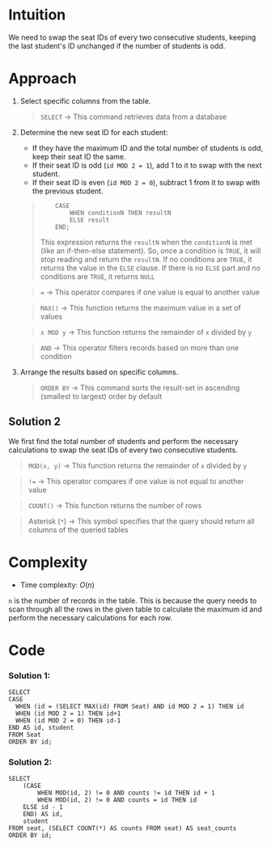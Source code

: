 # Intuition
<!-- Describe your first thoughts on how to solve this problem. -->
We need to swap the seat IDs of every two consecutive students, keeping the last student's ID unchanged if the number of students is odd.

# Approach
<!-- Describe your approach to solving the problem. -->
1. Select specific columns from the table.

    > `SELECT` → This command retrieves data from a database

2. Determine the new seat ID for each student:
   - If they have the maximum ID and the total number of students is odd, keep their seat ID the same.
   - If their seat ID is odd (`id MOD 2 = 1`), add 1 to it to swap with the next student.
   - If their seat ID is even (`id MOD 2 = 0`), subtract 1 from it to swap with the previous student.

    >         CASE
    >             WHEN conditionN THEN resultN
    >             ELSE result
    >         END;
    > This expression returns the `resultN` when the `conditionN` is met (like an if-then-else statement). So, once a condition is `TRUE`, it will stop reading and return the `resultN`. If no conditions are `TRUE`, it returns the value in the `ELSE` clause. If there is no `ELSE` part and no conditions are `TRUE`, it returns `NULL`

    > `=` → This operator compares if one value is equal to another value

    > `MAX()` → This function returns the maximum value in a set of values

    > `x MOD y` → This function returns the remainder of `x` divided by `y`

    > `AND` → This operator filters records based on more than one condition

3. Arrange the results based on specific columns.

    > `ORDER BY` → This command sorts the result-set in ascending (smallest to largest) order by default

## Solution 2

We first find the total number of students and perform the necessary calculations to swap the seat IDs of every two consecutive students.

> `MOD(x, y)` → This function returns the remainder of `x` divided by `y`

> `!=` → This operator compares if one value is not equal to another value

> `COUNT()` → This function returns the number of rows

> Asterisk (`*`) → This symbol specifies that the query should return all columns of the queried tables

# Complexity
- Time complexity: $O(n)$
<!-- Add your time complexity here, e.g. $$O(n)$$ -->
`n` is the number of records in the table. This is because the query needs to scan through all the rows in the given table to calculate the maximum id and perform the necessary calculations for each row.

# Code
### Solution 1:
```
SELECT 
CASE
  WHEN (id = (SELECT MAX(id) FROM Seat) AND id MOD 2 = 1) THEN id
  WHEN (id MOD 2 = 1) THEN id+1
  WHEN (id MOD 2 = 0) THEN id-1
END AS id, student
FROM Seat
ORDER BY id;
```

### Solution 2:
```
SELECT 
    (CASE
        WHEN MOD(id, 2) != 0 AND counts != id THEN id + 1
        WHEN MOD(id, 2) != 0 AND counts = id THEN id
    ELSE id - 1
    END) AS id, 
    student
FROM seat, (SELECT COUNT(*) AS counts FROM seat) AS seat_counts
ORDER BY id;
```
